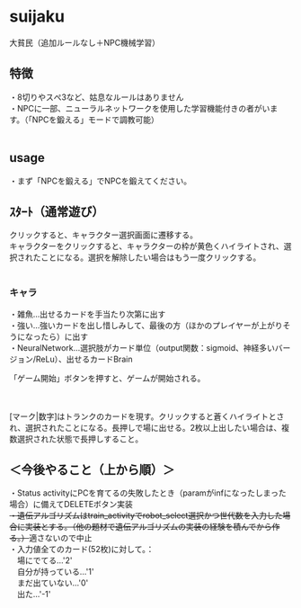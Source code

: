 # suijaku
大貧民（追加ルールなし＋NPC機械学習）<BR>
<h2>特徴</h2>
・8切りやスぺ3など、姑息なルールはありません<BR>
・NPCに一部、ニューラルネットワークを使用した学習機能付きの者がいます。（「NPCを鍛える」モードで調教可能）
<BR><BR>
  <h2>usage</h2>
・まず「NPCを鍛える」でNPCを鍛えてください。
<h2>ｽﾀｰﾄ（通常遊び）</h2>
クリックすると、キャラクター選択画面に遷移する。<BR>
キャラクターをクリックすると、キャラクターの枠が黄色くハイライトされ、選択されたことになる。選択を解除したい場合はもう一度クリックする。<BR><BR>

<h3>キャラ</h3>
・雑魚…出せるカードを手当たり次第に出す<BR>
・強い…強いカードを出し惜しみして、最後の方（ほかのプレイヤーが上がりそうになったら）に出す<BR>
・NeuralNetwork…選択肢がカード単位（output関数：sigmoid、神経多いバージョン/ReLu）、出せるカードBrain

「ゲーム開始」ボタンを押すと、ゲームが開始される。

<BR><BR>[マーク|数字]はトランクのカードを現す。クリックすると蒼くハイライトとされ、選択されたことになる。長押しで場に出せる。2枚以上出したい場合は、複数選択された状態で長押しすること。

<h2>＜今後やること（上から順）＞</h2>
・Status activityにPCを育てるの失敗したとき（paramがinfになったしまった場合）に備えてDELETEボタン実装<BR>
<s>・遺伝アルゴリズムはtrain_activityでrobot_select選択かつ世代数を入力した場合に実装とする。（他の題材で遺伝アルゴリズムの実装の経験を積んでから作る。）</s>適さないので中止<BR>
・入力値全てのカード(52枚)に対して。：<BR>
　場にでてる…'2'<BR>
　自分が持っている…'1'<BR>
　まだ出ていない…'0'<BR>
　出た…'-1'<BR>

